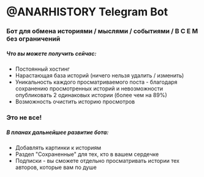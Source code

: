 # @ANARHISTORY Telegram Bot
### Бот для обмена историями / мыслями / событиями / В С Е М без ограничений
##### Что вы можете получить сейчас:
* Постоянный хостинг
* Нарастающая база историй (ничего нельзя удалить / изменить)
* Уникальность каждого просматриваемого поста - благодаря сохранению просмотренных историй
и невозможности опубликовать 2 одинаковых истории (более чем на 89%)
* Возможность очистить историю просмотров

### Это не все!
##### В планах дальнейшее развитие бота:
* Добавлять картинки к историям
* Раздел "Сохраненные" для тех, кто в вашем сердечке
* Подписки - вы сможете отдельно просматривать истории тех авторов, которые вам по душе
